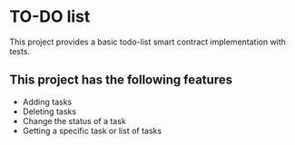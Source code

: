 # TO-DO list

This project provides a basic todo-list smart contract implementation with tests.

## This project has the following features

* Adding tasks
* Deleting tasks
* Change the status of a task
* Getting a specific task or list of tasks
